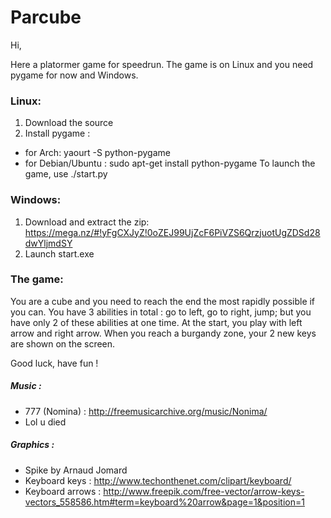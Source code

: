 # Parcube

Hi,

Here a platormer game for speedrun.
The game is on Linux and you need pygame for now and Windows.

### Linux:
1. Download the source
2. Install pygame :
  * for Arch: yaourt -S python-pygame
  * for Debian/Ubuntu : sudo apt-get install python-pygame
To launch the game, use ./start.py

### Windows:
1. Download and extract the zip: https://mega.nz/#!yFgCXJyZ!0oZEJ99UjZcF6PiVZS6QrzjuotUgZDSd28dwYljmdSY
2. Launch start.exe

### The game:
You are a cube and you need to reach the end the most rapidly possible if you can.
You have 3 abilities in total : go to left, go to right, jump; but you have only 2 of these abilities at one time.
At the start, you play with left arrow and right arrow. When you reach a burgandy zone, your 2 new keys are shown on the screen.

Good luck, have fun !

##### Music :
- 777 (Nomina) : http://freemusicarchive.org/music/Nonima/
- Lol u died

##### Graphics :
- Spike by Arnaud Jomard
- Keyboard keys : http://www.techonthenet.com/clipart/keyboard/
- Keyboard arrows : http://www.freepik.com/free-vector/arrow-keys-vectors_558586.htm#term=keyboard%20arrow&page=1&position=1
